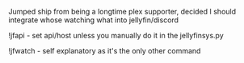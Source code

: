 Jumped ship from being a longtime plex supporter, decided I should integrate whose watching what into jellyfin/discord

!jfapi - set api/host unless you manually do it in the jellyfinsys.py

!jfwatch - self explanatory as it's the only other command
